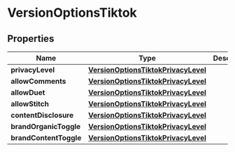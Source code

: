 

# VersionOptionsTiktok


## Properties

| Name | Type | Description | Notes |
|------------ | ------------- | ------------- | -------------|
|**privacyLevel** | [**VersionOptionsTiktokPrivacyLevel**](VersionOptionsTiktokPrivacyLevel.md) |  |  [optional] |
|**allowComments** | [**VersionOptionsTiktokPrivacyLevel**](VersionOptionsTiktokPrivacyLevel.md) |  |  [optional] |
|**allowDuet** | [**VersionOptionsTiktokPrivacyLevel**](VersionOptionsTiktokPrivacyLevel.md) |  |  [optional] |
|**allowStitch** | [**VersionOptionsTiktokPrivacyLevel**](VersionOptionsTiktokPrivacyLevel.md) |  |  [optional] |
|**contentDisclosure** | [**VersionOptionsTiktokPrivacyLevel**](VersionOptionsTiktokPrivacyLevel.md) |  |  [optional] |
|**brandOrganicToggle** | [**VersionOptionsTiktokPrivacyLevel**](VersionOptionsTiktokPrivacyLevel.md) |  |  [optional] |
|**brandContentToggle** | [**VersionOptionsTiktokPrivacyLevel**](VersionOptionsTiktokPrivacyLevel.md) |  |  [optional] |



